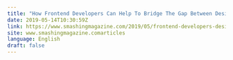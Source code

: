 ```yaml
---
title: "How Frontend Developers Can Help To Bridge The Gap Between Designers And Developers"
date: 2019-05-14T10:30:59Z
link: https://www.smashingmagazine.com/2019/05/frontend-developers-designers/?utm_medium=RSS&utm_source=news.12bit.vn
site: www.smashingmagazine.comarticles
language: English
draft: false
---
```

